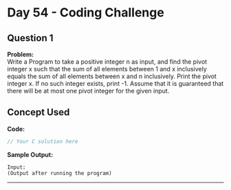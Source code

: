 # Day 54 - Coding Challenge

## Question 1  
**Problem:**  
Write a Program to take a positive integer n as input, and find the pivot integer x such that the sum of all elements between 1 and x inclusively equals the sum of all elements between x and n inclusively. Print the pivot integer x. If no such integer exists, print -1. Assume that it is guaranteed that there will be at most one pivot integer for the given input.


**Concept Used**
- 

**Code:**  
```c
// Your C solution here
```

**Sample Output:**  
```
Input:  
(Output after running the program)
```

---